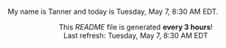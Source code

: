 My name is Tanner and today is Tuesday, May 7, 8:30 AM EDT.

<p align="center">This <i>README</i> file is generated <b>every 3 hours</b>!</br>Last refresh: Tuesday, May 7, 8:30 AM EDT<br /></p>
